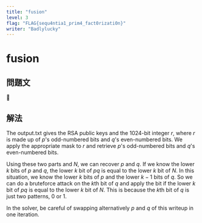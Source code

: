 ```yaml
---
title: "fusion"
level: 3
flag: "FLAG{sequ4ntia1_prim4_fact0rizati0n}"
writer: "Badlylucky"
---
```

# fusion
## 問題文
🧬

## 解法
The output.txt gives the RSA public keys and the 1024-bit integer $r$, where $r$ is made up of $p$'s odd-numbered bits and $q$'s even-numbered bits. We apply the appropriate mask to $r$ and retrieve $p$'s odd-numbered bits and $q$'s even-numbered bits.

Using these two parts and $N$, we can recover $p$ and $q$. If we know the lower $k$ bits of $p$ and $q$, the lower $k$ bit of $pq$ is equal to the lower $k$ bit of $N$. In this situation, we know the lower $k$ bits of $p$ and the lower $k-1$ bits of $q$. So we can do a bruteforce attack on the $k$th bit of $q$ and apply the bit if the lower $k$ bit of $pq$ is equal to the lower $k$ bit of $N$. This is because the $k$th bit of $q$ is just two patterns, $0$ or $1$.

In the solver, be careful of swapping alternatively $p$ and $q$ of this writeup in one iteration.
